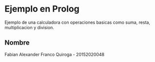# Ejemplo en Prolog

Ejemplo de una calculadora con operaciones basicas como suma, resta, multiplicacion y division.

##  Nombre

Fabian Alexander Franco Quiroga - 20152020048 
